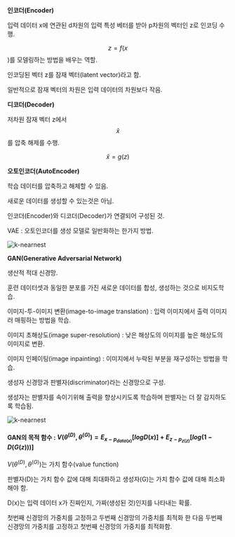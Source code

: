 **인코더(Encoder)**

입력 데이터 x에 연관된 d차원의 입력 특성 베터를 받아 p차원의 벡터인 z로 인코딩 수행.

$$z = f(x$$)를 모델링하는 방법을 배우는 역할.

인코딩된 벡터 z를 잠재 벡터(latent vector)라고 함.

일반적으로 잠재 벡터의 차원은 입력 데이터의 차원보다 작음.





**디코더(Decoder)**

저차원 잠재 벡터 z에서 $$\hat{x}$$를 압축 해제를 수행.

$$\hat{x} = g(z)$$ 



**오토인코더(AutoEncoder)**

학습 데이터를 압축하고 해체할 수 있음.

새로운 데이터를 생성할 수 있는것은 아님.

인코더(Encoder)와 디코더(Decoder)가 연결되어 구성된 것.

VAE : 오토인코더를 생성 모델로 일반화하는 한가지 방법.

![k-nearnest](/image/ae.png)





**GAN(Generative Adversarial Network)**

생산적 적대 신경망.

훈련 데이터셋과 동일한 분포를 가진 새로운 데이터를 합성, 생성하는 것으로 비지도학습.

이미지-투-이미지 변환(image-to-image translation) : 입력 이미지에서 출력 이미지러 매핑하는 방법을 학습.

이미지 초해상도(image super-resolution) : 낮은 해상도의 이미지를 높은 해상도의 이미지로 변환.

이미지 인페이팅(image inpainting) : 이미지에서 누락된 부분을 재구성하는 방법을 학습.

생성자 신경망과 판별자(discriminator)라는 신경망으로 구성.

생성자는 판별자를 속이기위해 출력을 향상시키도록 학습하며 판별자는 더 잘 감지하도록 학습됨.

![k-nearnest](/image/gan.png)

#### GAN의 목적 함수 : $V(\theta^{(D)}, \theta^{(G)}) = E_{x-p_{data(x)}}[logD(x)] + E_{z-p_{z(z)}}[log(1 - D(G(z)))]$

$V(\theta^{(D)}, \theta^{(G)})$는 가치 함수(value function)

판별자(D)는 가치 함수 값에 대해 최대화하고 생성자(G)는 가치 함수 값에 대해 최소화해야 함.

D(x)는 입력 데이터 x가 진짜인지, 가짜(생성된 것)인지를 나타내는 확률.

첫번째 신경망의 가중치를 고정하고 두번째 신경망의 가중치를 최적화 한 다음 두번째 신경망의 가중치를 고정하고 첫번째 신경망의 가중치를 최적화함.







